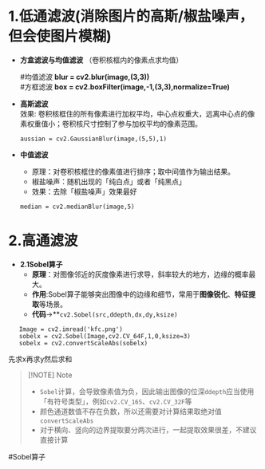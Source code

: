 # 1.低通滤波(消除图片的高斯/椒盐噪声，但会使图片模糊)
- **方盒滤波与均值滤波** （卷积核框内的像素点求均值）
	
	#均值滤波 **blur = cv2.blur(image,(3,3))**  
	#方框滤波 **box = cv2.boxFilter(image,-1,(3,3),normalize=True)**
- **高斯滤波**   
	 效果: 卷积核框住的所有像素进行加权平均，中心点权重大，远离中心点的像素权重值小；卷积核尺寸控制了参与加权平均的像素范围。  
	~~~
	aussian = cv2.GaussianBlur(image,(5,5),1)
	~~~
- **中值滤波**  
	- 原理：对卷积核框住的像素值进行排序；取中间值作为输出结果。
	- 椒盐噪声：随机出现的「纯白点」或者「纯黑点」
	- 效果：去除「椒盐噪声」效果最好
	~~~
	median = cv2.medianBlur(image,5)
	~~~
# 2.高通滤波
- **2.1Sobel算子**
	- **原理**：对图像邻近的灰度像素进行求导，斜率较大的地方，边缘的概率最大。
	- **作用**:Sobel算子能够突出图像中的边缘和细节，常用于**图像锐化**、**特征提取**等场景。
	- **代码**->**`cv2.Sobel(src,ddepth,dx,dy,ksize)`
 ~~~
	Image = cv2.imread('kfc.png')
	sobelx = cv2.Sobel(Image,cv2.CV_64F,1,0,ksize=3)
	sobelx = cv2.convertScaleAbs(sobelx)
 ~~~
 先求x再求y然后求和

> [!NOTE] Note  
> - `Sobel`计算，会导致像素值为负，因此输出图像的位深`ddepth`应当使用「有符号类型」，例如`cv2.CV_16S`、`cv2.CV_32F`等
> -  颜色通道数值不存在负数，所以还需要对计算结果取绝对值`convertScaleAbs`
> - 对于横向、竖向的边界提取要分两次进行，一起提取效果很差，不建议直接计算  

#Sobel算子




